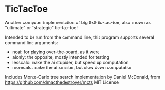 # TicTacToe
Another computer implementation of big 9x9 tic-tac-toe, also known as "ultimate" or "strategic" tic-tac-toe!

Intended to be run from the command line, this program supports several command line arguments:
* noai: for playing over-the-board, as it were
* aionly: the opposite, mostly intended for testing
* lesscalc: make the ai stupider, but speed up computation
* morecalc: make the ai smarter, but slow down computation

Includes Monte-Carlo tree search implementation by Daniel McDonald, from https://github.com/dmacthedestroyer/mcts
MIT License

